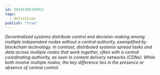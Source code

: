 ```yaml
---
id: 20241105150911
tags:
  - definition
publish: "true"
---
```

*Decentralized systems distribute control and decision-making among multiple independent nodes without a central authority, exemplified by blockchain technology. In contrast, distributed systems spread tasks and data across multiple nodes that work together, often with a central coordinating authority, as seen in content delivery networks (CDNs). While both involve multiple nodes, the key difference lies in the presence or absence of central control.*
